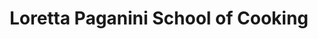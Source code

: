 ---
title: "Loretta Paganini School of Cooking"
url: /chesterland/loretta-paganini-school-of-cooking/
shop: Kramladen
---